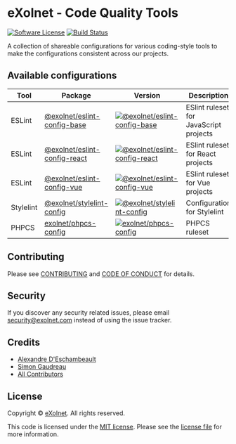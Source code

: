 # eXolnet - Code Quality Tools

[![Software License](https://img.shields.io/badge/license-MIT-8469ad.svg?style=flat-square)](LICENSE.md)
[![Build Status](https://img.shields.io/github/actions/workflow/status/eXolnet/code-quality-tools/ci.yml?label=tests&style=flat-square)](https://github.com/eXolnet/code-quality-tools/actions?query=workflow%3Aci)

A collection of shareable configurations for various coding-style tools to make the configurations consistent across our projects.

## Available configurations

|Tool|Package|Version|Description|
|-|-|-|-|
|ESLint|[@exolnet/eslint-config-base](packages/eslint-config-base)|[![@exolnet/eslint-config-base](http://img.shields.io/npm/v/@exolnet/eslint-config-base.svg)](https://www.npmjs.org/package/@exolnet/eslint-config-base)|ESlint ruleset for JavaScript projects|
|ESLint|[@exolnet/eslint-config-react](packages/eslint-config-react)|[![@exolnet/eslint-config-react](http://img.shields.io/npm/v/@exolnet/eslint-config-react.svg)](https://www.npmjs.org/package/@exolnet/eslint-config-react)|ESlint ruleset for React projects|
|ESLint|[@exolnet/eslint-config-vue](packages/eslint-config-vue)|[![@exolnet/eslint-config-vue](http://img.shields.io/npm/v/@exolnet/eslint-config-vue.svg)](https://www.npmjs.org/package/@exolnet/eslint-config-vue)|ESlint ruleset for Vue projects|
|Stylelint|[@exolnet/stylelint-config](packages/stylelint-config)|[![@exolnet/stylelint-config](http://img.shields.io/npm/v/@exolnet/stylelint-config.svg)](https://www.npmjs.org/package/@exolnet/stylelint-config)|Configuration for Stylelint|
|PHPCS|[exolnet/phpcs-config](packages/phpcs-config)|[![exolnet/phpcs-config](https://poser.pugx.org/eXolnet/phpcs-config/v/stable?format=flat-square)](https://packagist.org/packages/eXolnet/phpcs-config)|PHPCS ruleset|


## Contributing

Please see [CONTRIBUTING](CONTRIBUTING.md) and [CODE OF CONDUCT](CODE_OF_CONDUCT.md) for details.

## Security

If you discover any security related issues, please email security@exolnet.com instead of using the issue tracker.

## Credits

- [Alexandre D'Eschambeault](https://github.com/xel1045)
- [Simon Gaudreau](https://github.com/Gandhi11)
- [All Contributors](../../contributors)

## License

Copyright © [eXolnet](https://www.exolnet.com). All rights reserved.

This code is licensed under the [MIT license](http://choosealicense.com/licenses/mit/).
Please see the [license file](LICENSE) for more information.
